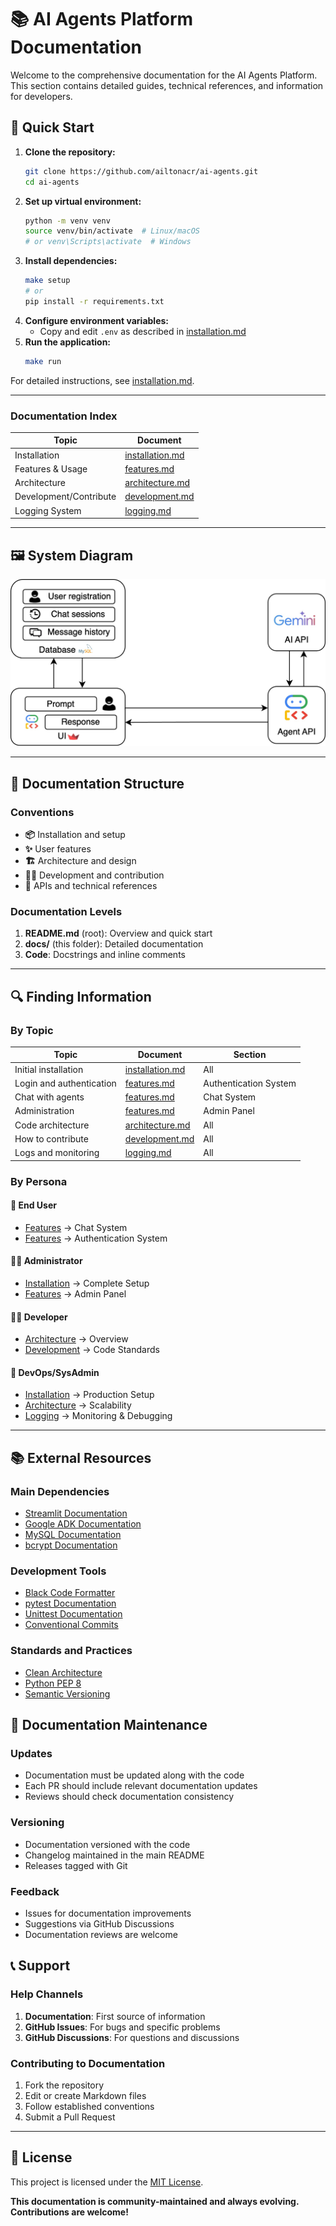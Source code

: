 # 📚 AI Agents Platform Documentation

Welcome to the comprehensive documentation for the AI Agents Platform. This section contains detailed guides, technical references, and information for developers.

## 🚀 Quick Start

1. **Clone the repository:**
   ```bash
   git clone https://github.com/ailtonacr/ai-agents.git
   cd ai-agents
   ```
2. **Set up virtual environment:**
   ```bash
   python -m venv venv
   source venv/bin/activate  # Linux/macOS
   # or venv\Scripts\activate  # Windows
   ```
3. **Install dependencies:**
   ```bash
   make setup
   # or
   pip install -r requirements.txt
   ```
4. **Configure environment variables:**
   - Copy and edit `.env` as described in [installation.md](docs/installation.md)
5. **Run the application:**
   ```bash
   make run
   ```

For detailed instructions, see [installation.md](docs/installation.md).

---

### Documentation Index

| Topic                  | Document                        |
|------------------------|---------------------------------|
| Installation           | [installation.md](docs/installation.md) |
| Features & Usage       | [features.md](docs/features.md)         |
| Architecture           | [architecture.md](docs/architecture.md) |
| Development/Contribute | [development.md](docs/development.md)   |
| Logging System         | [logging.md](docs/logging.md)           |

---

## 🖼️ System Diagram

![System Diagram](docs/images/ai-agents-diagram.jpg)

---

## 📖 Documentation Structure

### Conventions
- **📦** Installation and setup
- **✨** User features
- **🏗️** Architecture and design
- **👨‍💻** Development and contribution
- **📝** APIs and technical references

### Documentation Levels

1. **README.md** (root): Overview and quick start
2. **docs/** (this folder): Detailed documentation
3. **Code**: Docstrings and inline comments

---

## 🔍 Finding Information

### By Topic

| Topic | Document | Section |
|-------|----------|---------|
| Initial installation | [installation.md](docs/installation.md) | All |
| Login and authentication | [features.md](docs/features.md) | Authentication System |
| Chat with agents | [features.md](docs/features.md) | Chat System |
| Administration | [features.md](docs/features.md) | Admin Panel |
| Code architecture | [architecture.md](docs/architecture.md) | All |
| How to contribute | [development.md](docs/development.md) | All |
| Logs and monitoring | [logging.md](docs/logging.md) | All |

### By Persona

#### 👤 End User
- [Features](docs/features.md) → Chat System
- [Features](docs/features.md) → Authentication System

#### 👨‍💼 Administrator
- [Installation](docs/installation.md) → Complete Setup
- [Features](docs/features.md) → Admin Panel

#### 👨‍💻 Developer
- [Architecture](docs/architecture.md) → Overview
- [Development](docs/development.md) → Code Standards

#### 🔧 DevOps/SysAdmin
- [Installation](docs/installation.md) → Production Setup
- [Architecture](docs/architecture.md) → Scalability
- [Logging](docs/logging.md) → Monitoring & Debugging

---

## 📚 External Resources

### Main Dependencies
- [Streamlit Documentation](https://docs.streamlit.io/)
- [Google ADK Documentation](https://google.github.io/adk-docs/)
- [MySQL Documentation](https://dev.mysql.com/doc/)
- [bcrypt Documentation](https://pypi.org/project/bcrypt/)

### Development Tools
- [Black Code Formatter](https://black.readthedocs.io/)
- [pytest Documentation](https://docs.pytest.org/)
- [Unittest Documentation](https://docs.python.org/3/library/unittest.html)
- [Conventional Commits](https://www.conventionalcommits.org/)

### Standards and Practices
- [Clean Architecture](https://blog.cleancoder.com/uncle-bob/2012/08/13/the-clean-architecture.html)
- [Python PEP 8](https://pep8.org/)
- [Semantic Versioning](https://semver.org/)

## 🔄 Documentation Maintenance

### Updates
- Documentation must be updated along with the code
- Each PR should include relevant documentation updates
- Reviews should check documentation consistency

### Versioning
- Documentation versioned with the code
- Changelog maintained in the main README
- Releases tagged with Git

### Feedback
- Issues for documentation improvements
- Suggestions via GitHub Discussions
- Documentation reviews are welcome

## 📞 Support

### Help Channels
1. **Documentation**: First source of information
2. **GitHub Issues**: For bugs and specific problems
3. **GitHub Discussions**: For questions and discussions

### Contributing to Documentation
1. Fork the repository
2. Edit or create Markdown files
3. Follow established conventions
4. Submit a Pull Request

---

## 📝 License

This project is licensed under the [MIT License](LICENSE).

**This documentation is community-maintained and always evolving. Contributions are welcome!**
